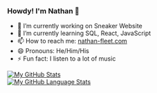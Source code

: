 ### Howdy! I'm Nathan 👋

- 🔭 I’m currently working on Sneaker Website
- 🌱 I’m currently learning SQL, React, JavaScript
- 📫 How to reach me: [nathan-fleet.com](https://www.nathan-fleet.com/)
- 😄 Pronouns: He/Him/His
- ⚡ Fun fact: I listen to a lot of music

[![My GitHub Stats](https://github-readme-stats.vercel.app/api/?username=nathanfleet03&count_private=true&theme=tokyonight&showicons=true)]()      
[![My GitHub Language Stats](https://github-readme-stats.vercel.app/api/top-langs/?username=nathanfleet03&langs_count=5&theme=tokyonight)]()
